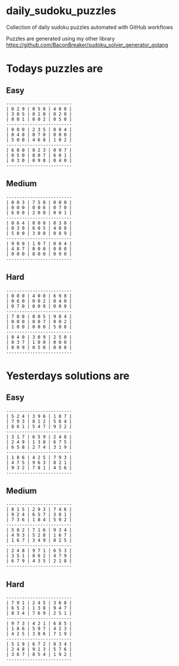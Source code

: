 
# daily_sudoku_puzzles 

Collection of daily sudoku puzzles automated with GitHub workflows 

Puzzles are generated using my other library https://github.com/BaconBreaker/sudoku_solver_generator_golang 
 

# Todays puzzles are 

## Easy 

```
-------------------------
| 0 2 9 | 0 5 0 | 4 0 0 | 
| 3 0 5 | 0 1 0 | 0 2 0 | 
| 0 0 1 | 0 0 2 | 0 5 0 | 
-------------------------
| 0 0 0 | 2 3 5 | 0 8 4 | 
| 0 4 8 | 0 7 0 | 0 0 0 | 
| 5 0 0 | 4 6 8 | 1 0 2 | 
-------------------------
| 6 0 0 | 0 2 3 | 0 9 7 | 
| 0 5 0 | 8 0 7 | 6 0 1 | 
| 0 3 0 | 0 9 0 | 0 4 0 | 
-------------------------
```
## Medium 

```
-------------------------
| 0 0 3 | 7 5 8 | 0 0 0 | 
| 0 0 0 | 0 0 6 | 0 7 0 | 
| 6 0 0 | 2 0 0 | 0 0 1 | 
-------------------------
| 0 6 4 | 0 0 0 | 0 3 0 | 
| 0 3 9 | 6 0 5 | 4 0 0 | 
| 5 0 0 | 3 0 0 | 0 8 9 | 
-------------------------
| 9 0 0 | 1 0 7 | 0 0 4 | 
| 4 8 7 | 0 0 0 | 0 0 0 | 
| 0 0 0 | 8 0 0 | 0 9 0 | 
-------------------------
```
## Hard 

```
-------------------------
| 0 0 0 | 4 0 0 | 6 9 0 | 
| 0 6 0 | 0 0 2 | 0 4 0 | 
| 0 7 0 | 0 0 0 | 0 0 0 | 
-------------------------
| 7 0 0 | 0 0 5 | 9 8 4 | 
| 0 0 0 | 0 0 7 | 0 0 2 | 
| 1 0 0 | 0 0 0 | 5 0 0 | 
-------------------------
| 0 4 0 | 3 0 9 | 2 5 0 | 
| 0 3 7 | 1 0 0 | 0 0 0 | 
| 0 0 9 | 0 5 0 | 0 0 0 | 
-------------------------
```
# Yesterdays solutions are 

## Easy 

```
-------------------------
| 5 2 4 | 3 9 6 | 1 8 7 | 
| 7 9 3 | 8 1 2 | 5 6 4 | 
| 8 6 1 | 5 4 7 | 9 3 2 | 
-------------------------
| 3 1 7 | 6 5 9 | 2 4 8 | 
| 2 4 9 | 1 3 8 | 6 7 5 | 
| 6 5 8 | 2 7 4 | 3 1 9 | 
-------------------------
| 1 8 6 | 4 2 5 | 7 9 3 | 
| 4 7 5 | 9 6 3 | 8 2 1 | 
| 9 3 2 | 7 8 1 | 4 5 6 | 
-------------------------
```
## Medium 

```
-------------------------
| 8 1 5 | 2 9 3 | 7 4 6 | 
| 9 2 4 | 6 5 7 | 3 8 1 | 
| 7 3 6 | 1 8 4 | 5 9 2 | 
-------------------------
| 5 8 2 | 7 1 6 | 9 3 4 | 
| 4 9 3 | 5 2 8 | 1 6 7 | 
| 1 6 7 | 3 4 9 | 8 2 5 | 
-------------------------
| 2 4 8 | 9 7 1 | 6 5 3 | 
| 3 5 1 | 8 6 2 | 4 7 9 | 
| 6 7 9 | 4 3 5 | 2 1 8 | 
-------------------------
```
## Hard 

```
-------------------------
| 7 9 1 | 2 4 5 | 3 6 8 | 
| 6 5 2 | 1 3 8 | 9 4 7 | 
| 8 3 4 | 7 6 9 | 2 5 1 | 
-------------------------
| 9 7 3 | 4 2 1 | 6 8 5 | 
| 1 8 6 | 5 9 7 | 4 2 3 | 
| 4 2 5 | 3 8 6 | 7 1 9 | 
-------------------------
| 5 1 9 | 6 7 2 | 8 3 4 | 
| 2 4 8 | 9 1 3 | 5 7 6 | 
| 3 6 7 | 8 5 4 | 1 9 2 | 
-------------------------
```
